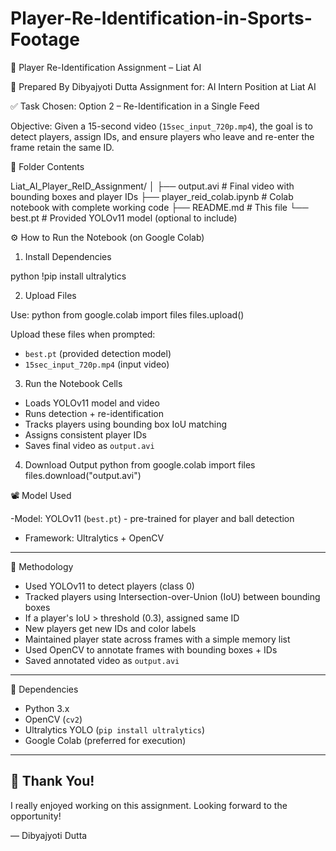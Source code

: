 # Player-Re-Identification-in-Sports-Footage

🎯 Player Re-Identification Assignment – Liat AI

👤 Prepared By
Dibyajyoti Dutta
Assignment for: AI Intern Position at Liat AI


✅ Task Chosen: Option 2 – Re-Identification in a Single Feed

Objective: Given a 15-second video (`15sec_input_720p.mp4`), the goal is to detect players, assign IDs, and ensure players who leave and re-enter the frame retain the same ID.



📁 Folder Contents

Liat_AI_Player_ReID_Assignment/
│
├── output.avi                  # Final video with bounding boxes and player IDs
├── player_reid_colab.ipynb     # Colab notebook with complete working code
├── README.md                   # This file
└── best.pt                     # Provided YOLOv11 model (optional to include)


⚙️ How to Run the Notebook (on Google Colab)

1. Install Dependencies

python
!pip install ultralytics


2. Upload Files

Use:
python
from google.colab import files
files.upload()

Upload these files when prompted:
- `best.pt` (provided detection model)
- `15sec_input_720p.mp4` (input video)

3. Run the Notebook Cells

- Loads YOLOv11 model and video
- Runs detection + re-identification
- Tracks players using bounding box IoU matching
- Assigns consistent player IDs
- Saves final video as `output.avi`

4. Download Output
python
from google.colab import files
files.download("output.avi")




📽️ Model Used

-Model: YOLOv11 (`best.pt`) - pre-trained for player and ball detection
- Framework: Ultralytics + OpenCV

---

🧠 Methodology

- Used YOLOv11 to detect players (class 0)
- Tracked players using Intersection-over-Union (IoU) between bounding boxes
- If a player's IoU > threshold (0.3), assigned same ID
- New players get new IDs and color labels
- Maintained player state across frames with a simple memory list
- Used OpenCV to annotate frames with bounding boxes + IDs
- Saved annotated video as `output.avi`

---

🧰 Dependencies

- Python 3.x
- OpenCV (`cv2`)
- Ultralytics YOLO (`pip install ultralytics`)
- Google Colab (preferred for execution)

---

## 🙌 Thank You!
I really enjoyed working on this assignment. Looking forward to the opportunity!

— Dibyajyoti Dutta
